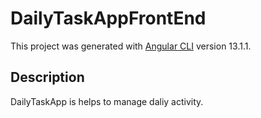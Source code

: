 # DailyTaskAppFrontEnd

This project was generated with [Angular CLI](https://github.com/angular/angular-cli) version 13.1.1.

## Description

DailyTaskApp is helps to manage daliy activity.

